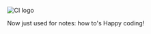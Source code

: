 ![CI logo](https://codeinstitute.s3.amazonaws.com/fullstack/ci_logo_small.png)

Now just used for notes: how to's
Happy coding!
